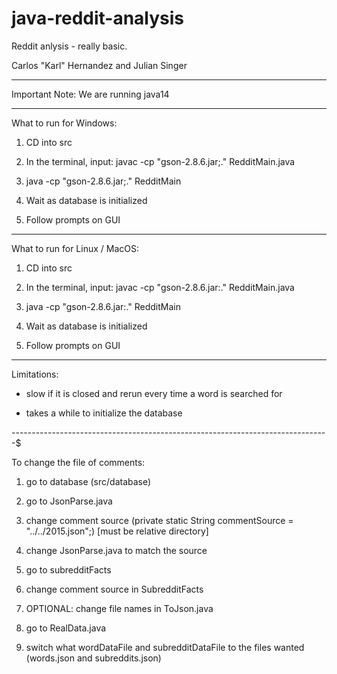 # java-reddit-analysis
Reddit anlysis - really basic.

Carlos "Karl" Hernandez and Julian Singer

----------------------------------------------------------------------------------------------

Important Note: We are running java14

----------------------------------------------------------------------------------------------

What to run for Windows:

1) CD into src

2) In the terminal, input: javac -cp "gson-2.8.6.jar;." RedditMain.java

3) java -cp "gson-2.8.6.jar;." RedditMain

4) Wait as database is initialized

5) Follow prompts on GUI

----------------------------------------------------------------------------------------------

What to run for Linux / MacOS:

1) CD into src

2) In the terminal, input: javac -cp "gson-2.8.6.jar:." RedditMain.java

3) java -cp "gson-2.8.6.jar:." RedditMain

4) Wait as database is initialized

5) Follow prompts on GUI


----------------------------------------------------------------------------------------------

Limitations:

- slow if it is closed and rerun every time a word is searched for

- takes a while to initialize the database

-------------------------------------------------------------------------------$

To change the file of comments:

1) go to database (src/database)

2) go to JsonParse.java

3) change comment source (private static String commentSource = "../../2015.json";) [must be relative directory]

4) change JsonParse.java to match the source

5) go to subredditFacts

6) change comment source in SubredditFacts

7) OPTIONAL: change file names in ToJson.java

8) go to RealData.java

9) switch what wordDataFile and subredditDataFile to the files wanted (words.json and subreddits.json)
